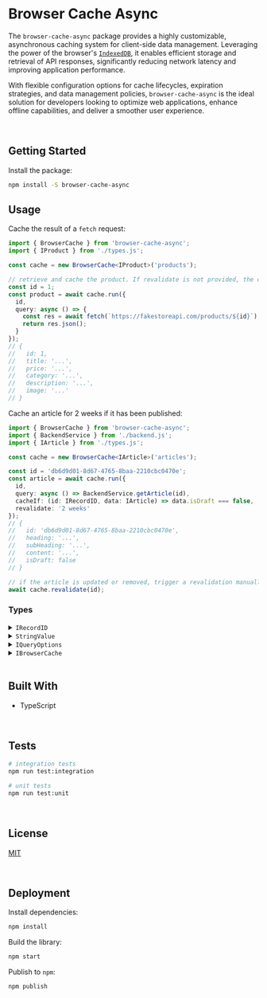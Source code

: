 # Browser Cache Async

The `browser-cache-async` package  provides a highly customizable, asynchronous caching system for client-side data management. Leveraging the power of the browser's [`IndexedDB`](https://developer.mozilla.org/en-US/docs/Web/API/IndexedDB_API), it enables efficient storage and retrieval of API responses, significantly reducing network latency and improving application performance. 

With flexible configuration options for cache lifecycles, expiration strategies, and data management policies, `browser-cache-async` is the ideal solution for developers looking to optimize web applications, enhance offline capabilities, and deliver a smoother user experience.





</br>

## Getting Started

Install the package:
```bash
npm install -S browser-cache-async
```


## Usage

Cache the result of a `fetch` request:

```typescript
import { BrowserCache } from 'browser-cache-async';
import { IProduct } from './types.js';

const cache = new BrowserCache<IProduct>('products');

// retrieve and cache the product. If revalidate is not provided, the data becomes stale after 24 hours
const id = 1;
const product = await cache.run({
  id,
  query: async () => {
    const res = await fetch(`https://fakestoreapi.com/products/${id}`);
    return res.json();
  }
});
// {
//   id: 1,
//   title: '...',
//   price: '...',
//   category: '...',
//   description: '...',
//   image: '...'
// }
```

Cache an article for 2 weeks if it has been published:

```typescript
import { BrowserCache } from 'browser-cache-async';
import { BackendService } from './backend.js';
import { IArticle } from './types.js';

const cache = new BrowserCache<IArticle>('articles');

const id = 'db6d9d01-8d67-4765-8baa-2210cbc0470e';
const article = await cache.run({
  id,
  query: async () => BackendService.getArticle(id),
  cacheIf: (id: IRecordID, data: IArticle) => data.isDraft === false,
  revalidate: '2 weeks'
});
// {
//   id: 'db6d9d01-8d67-4765-8baa-2210cbc0470e',
//   heading: '...',
//   subHeading: '...',
//   content: '...',
//   isDraft: false
// }

// if the article is updated or removed, trigger a revalidation manually
await cache.revalidate(id);
```




### Types

<details>
  <summary><code>IRecordID</code></summary>

  The identifier used to manage records. The store behaves differently based on the type:
  - `undefined`: the data will be stored at the root of the store
  - `string` | `number`: the value will be coerced into a string and can be used to locate the data
  ```typescript
  type IRecordID = undefined | string | number;
  ```

  **Note:** this type is exposed by the [`browser-keyval-stores`](https://github.com/jesusgraterol/browser-keyval-stores) package
</details>

<details>
  <summary><code>StringValue</code></summary>

  The template literal types that prevents developers from passing invalid strings to the `ms` function.
  ```typescript
  type Unit =
      | "Years"
      | "Year"
      | "Yrs"
      | "Yr"
      | "Y"
      | "Weeks"
      | "Week"
      | "W"
      | "Days"
      | "Day"
      | "D"
      | "Hours"
      | "Hour"
      | "Hrs"
      | "Hr"
      | "H"
      | "Minutes"
      | "Minute"
      | "Mins"
      | "Min"
      | "M"
      | "Seconds"
      | "Second"
      | "Secs"
      | "Sec"
      | "s"
      | "Milliseconds"
      | "Millisecond"
      | "Msecs"
      | "Msec"
      | "Ms";

  type UnitAnyCase = Unit | Uppercase<Unit> | Lowercase<Unit>;

  type StringValue =
      | `${number}`
      | `${number}${UnitAnyCase}`
      | `${number} ${UnitAnyCase}`;
  ```

  **Note:** this type is exposed by the [`ms`](https://github.com/vercel/ms) package
</details>

<details>
  <summary><code>IQueryOptions<T></code></summary>

  Object in charge of controlling how the query is executed and cached.
  ```typescript
  import { StringValue } from 'ms';
  import { IRecordID } from 'browser-keyval-stores';

  type ICacheIfFn<T> =
    ((id: IRecordID, data: T) => Promise<boolean>) | ((id: IRecordID, data: T) => boolean);

  type IQueryOptions<T> = {
    // the record's identifier
    id?: IRecordID;

    // the function that will be invoked to retrieve the data
    query: () => Promise<T>;

    // the function that will be invoked to evaluate if the data should be cached. If not provided,
    // the data will always be cached.
    cacheIf?: ICacheIfFn;

    // the number of milliseconds the data will be fresh for before becoming stale. If not provided,
    // the data will become stale after 1 day.
    revalidate?: StringValue | number;
  };

  // the result of processing the query options object passed by the developer
  type IProcessedQueryOptions<T> = IQueryOptions<T> & { revalidate: number };
  ```
</details>

<details>
  <summary><code>IBrowserCache</code></summary>

  Object in charge of managing the caching of data in the browser.
  ```typescript
  interface IBrowserCache<T> {
    // properties
    // ...

    // actions
    run: (options: IQueryOptions<T>) => Promise<T | undefined>;
    revalidate(id?: IRecordID): Promise<void>;
  }
  ```
</details>





<br/>

## Built With

- TypeScript





<br/>

## Tests

```bash
# integration tests
npm run test:integration

# unit tests
npm run test:unit
```





<br/>

## License

[MIT](https://choosealicense.com/licenses/mit/)





<br/>

## Deployment

Install dependencies:
```bash
npm install
```


Build the library:
```bash
npm start
```


Publish to `npm`:
```bash
npm publish
```